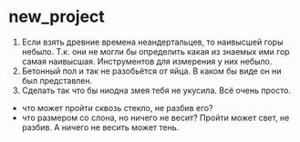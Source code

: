 # new_project
1) Если взять древние времена неандертальцев, то наивысшей горы небыло. Т.к. они не могли бы определить какая из знаемых ими гор самая наивысшая. Инструментов для измерения у них небыло.
2) Бетонный пол и так не разобьётся от яйца. В каком бы виде он ни был представлен.
3) Сделать так что бы ниодна змея тебя не укусила. Всё очень просто.
- что может пройти сквозь стекло, не разбив его?
- что размером со слона, но ничего не весит?
Пройти может свет, не разбив. А ничего не весить может тень.

